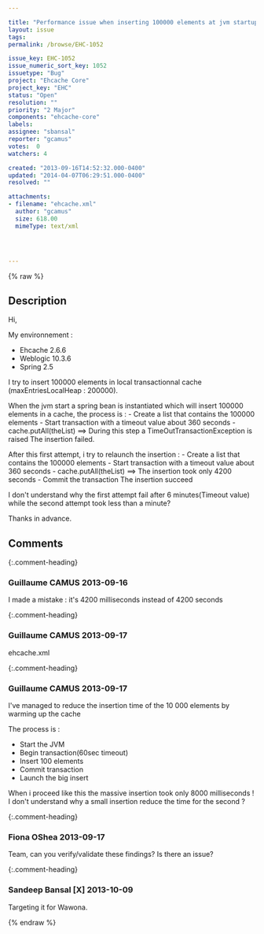 ```yaml
---

title: "Performance issue when inserting 100000 elements at jvm startup"
layout: issue
tags: 
permalink: /browse/EHC-1052

issue_key: EHC-1052
issue_numeric_sort_key: 1052
issuetype: "Bug"
project: "Ehcache Core"
project_key: "EHC"
status: "Open"
resolution: ""
priority: "2 Major"
components: "ehcache-core"
labels: 
assignee: "sbansal"
reporter: "gcamus"
votes:  0
watchers: 4

created: "2013-09-16T14:52:32.000-0400"
updated: "2014-04-07T06:29:51.000-0400"
resolved: ""

attachments:
- filename: "ehcache.xml"
  author: "gcamus"
  size: 618.00
  mimeType: text/xml




---
```


{% raw %}

## Description

<div markdown="1" class="description">

Hi, 

My environnement :
- Ehcache 2.6.6
- Weblogic 10.3.6
- Spring 2.5

I try to insert 100000 elements in local transactionnal cache (maxEntriesLocalHeap : 200000).

When the jvm start a spring bean is instantiated which will insert 100000 elements in a cache, the process is :
	-	Create a list that contains the 100000 elements
	-	Start transaction with a timeout value about 360 seconds
	-	cache.putAll(theList) ==> During this step a TimeOutTransactionException is raised
The insertion failed.

After this first attempt, i try to relaunch the insertion :
	-	Create a list that contains the 100000 elements
	-	Start transaction with a timeout value about 360 seconds
	-	cache.putAll(theList) ==> The insertion took only 4200 seconds
	-	Commit the transaction
The insertion succeed

I don't understand why the first attempt fail after 6 minutes(Timeout value) while the second attempt took less than a minute?

Thanks in advance.

</div>

## Comments


{:.comment-heading}
### **Guillaume CAMUS** <span class="date">2013-09-16</span>

<div markdown="1" class="comment">

I made a mistake : it's 4200 milliseconds instead of 4200 seconds

</div>


{:.comment-heading}
### **Guillaume CAMUS** <span class="date">2013-09-17</span>

<div markdown="1" class="comment">

ehcache.xml

</div>


{:.comment-heading}
### **Guillaume CAMUS** <span class="date">2013-09-17</span>

<div markdown="1" class="comment">

I've managed to reduce the insertion time of the 10 000 elements by warming up the cache

The process is :
- Start the JVM
- Begin transaction(60sec timeout)
- Insert 100 elements
- Commit transaction
- Launch the big insert

When i proceed like this the massive insertion took only 8000 milliseconds !
I don't understand why a small insertion reduce the time for the second ?

</div>


{:.comment-heading}
### **Fiona OShea** <span class="date">2013-09-17</span>

<div markdown="1" class="comment">

Team, can you verify/validate these findings?
Is there an issue?

</div>


{:.comment-heading}
### **Sandeep Bansal [X]** <span class="date">2013-10-09</span>

<div markdown="1" class="comment">

Targeting it for Wawona. 

</div>



{% endraw %}
